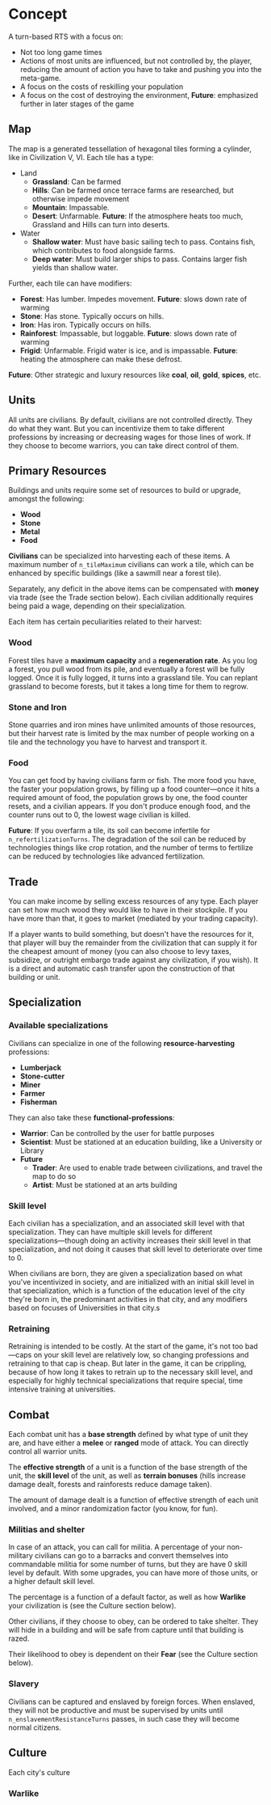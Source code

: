 # Concept

A turn-based RTS with a focus on:

* Not too long game times
* Actions of most units are influenced, but not controlled by, the player, reducing the amount of action you have to take and pushing you into the meta-game.
* A focus on the costs of reskilling your population
* A focus on the cost of destroying the environment, **Future**: emphasized further in later stages of the game

## Map

The map is a generated tessellation of hexagonal tiles forming a cylinder, like in Civilization V, VI. Each tile has a type:

* Land
	* **Grassland**: Can be farmed
	* **Hills**: Can be farmed once terrace farms are researched, but otherwise impede movement
	* **Mountain**: Impassable.
	* **Desert**: Unfarmable. **Future**: If the atmosphere heats too much, Grassland and Hills can turn into deserts.
* Water
	* **Shallow water**: Must have basic sailing tech to pass. Contains fish, which contributes to food alongside farms.
	* **Deep water**: Must build larger ships to pass. Contains larger fish yields than shallow water.

Further, each tile can have modifiers:

* **Forest**: Has lumber. Impedes movement. **Future**: slows down rate of warming
* **Stone**: Has stone. Typically occurs on hills.
* **Iron**: Has iron. Typically occurs on hills.
* **Rainforest**: Impassable, but loggable. **Future**: slows down rate of warming
* **Frigid**: Unfarmable. Frigid water is ice, and is impassable. **Future**: heating the atmosphere can make these defrost.

**Future**: Other strategic and luxury resources like **coal**, **oil**, **gold**, **spices**, etc.

## Units

All units are civilians. By default, civilians are not controlled directly. They do what they want. But you can incentivize them to take different professions by increasing or decreasing wages for those lines of work. If they choose to become warriors, you can take direct control of them.

## Primary Resources

Buildings and units require some set of resources to build or upgrade, amongst the following:

* **Wood**
* **Stone**
* **Metal**
* **Food**

**Civilians** can be specialized into harvesting each of these items. A maximum number of `n_tileMaximum` civilians can work a tile, which can be enhanced by specific buildings (like a sawmill near a forest tile).

Separately, any deficit in the above items can be compensated with **money** via trade (see the Trade section below). Each civilian additionally requires being paid a wage, depending on their specialization.

Each item has certain peculiarities related to their harvest:

### Wood

Forest tiles have a **maximum capacity** and a **regeneration rate**. As you log a forest, you pull wood from its pile, and eventually a forest will be fully logged. Once it is fully logged, it turns into a grassland tile. You can replant grassland to become forests, but it takes a long time for them to regrow.

### Stone and Iron

Stone quarries and iron mines have unlimited amounts of those resources, but their harvest rate is limited by the max number of people working on a tile and the technology you have to harvest and transport it.

### Food

You can get food by having civilians farm or fish. The more food you have, the faster your population grows, by filling up a food counter—once it hits a required amount of food, the population grows by one, the food counter resets, and a civilian appears. If you don't produce enough food, and the counter runs out to 0, the lowest wage civilian is killed.

**Future**: If you overfarm a tile, its soil can become infertile for `n_refertilizationTurns`. The degradation of the soil can be reduced by technologies things like crop rotation, and the number of terms to fertilize can be reduced by technologies like advanced fertilization. 

## Trade

You can make income by selling excess resources of any type. Each player can set how much wood they would like to have in their stockpile. If you have more than that, it goes to market (mediated by your trading capacity).

If a player wants to build something, but doesn't have the resources for it, that player will buy the remainder from the civilization that can supply it for the cheapest amount of money (you can also choose to levy taxes, subsidize, or outright embargo trade against any civilization, if you wish). It is a direct and automatic cash transfer upon the construction of that building or unit. 

## Specialization

### Available specializations

Civilians can specialize in one of the following **resource-harvesting** professions:

* **Lumberjack**
* **Stone-cutter**
* **Miner**
* **Farmer**
* **Fisherman**

They can also take these **functional-professions**:

* **Warrior**: Can be controlled by the user for battle purposes
* **Scientist**: Must be stationed at an education building, like a University or Library
* **Future**
	* **Trader**: Are used to enable trade between civilizations, and travel the map to do so
	* **Artist**: Must be stationed at an arts building

### Skill level

Each civilian has a specialization, and an associated skill level with that specialization. They can have multiple skill levels for different specializations—though doing an activity increases their skill level in that specialization, and not doing it causes that skill level to deteriorate over time to 0.

When civilians are born, they are given a specialization based on what you've incentivized in society, and are initialized with an initial skill level in that specialization, which is a function of the education level of the city they're born in, the predominant activities in that city, and any modifiers based on focuses of Universities in that city.s

### Retraining

Retraining is intended to be costly. At the start of the game, it's not too bad—caps on your skill level are relatively low, so changing professions and retraining to that cap is cheap. But later in the game, it can be crippling, because of how long it takes to retrain up to the necessary skill level, and especially for highly technical specializations that require special, time intensive training at universities.

## Combat

Each combat unit has a **base strength** defined by what type of unit they are, and have either a **melee** or **ranged** mode of attack. You can directly control all warrior units.

The **effective strength** of a unit is a function of the base strength of the unit, the **skill level** of the unit, as well as **terrain bonuses** (hills increase damage dealt, forests and rainforests reduce damage taken).

The amount of damage dealt is a function of effective strength of each unit involved, and a minor randomization factor (you know, for fun).

### Militias and shelter

In case of an attack, you can call for militia. A percentage of your non-military civilians can go to a barracks and convert themselves into commandable militia for some number of turns, but they are have 0 skill level by default. With some upgrades, you can have more of those units, or a higher default skill level.

The percentage is a function of a default factor, as well as how **Warlike** your civilization is (see the Culture section below).

Other civilians, if they choose to obey, can be ordered to take shelter. They will hide in a building and will be safe from capture until that building is razed.

Their likelihood to obey is dependent on their **Fear** (see the Culture section below).

### Slavery

Civilians can be captured and enslaved by foreign forces. When enslaved, they will not be productive and must be supervised by units until `n_enslavementResistanceTurns` passes, in such case they will become normal citizens.

## Culture

Each city's culture 

### Warlike